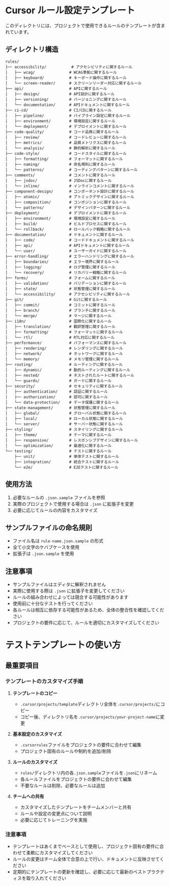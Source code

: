 # Cursor ルール設定テンプレート

このディレクトリには、プロジェクトで使用できるルールのテンプレートが含まれています。

## ディレクトリ構造

```
rules/
├── accessibility/           # アクセシビリティに関するルール
│   ├── wcag/               # WCAG準拠に関するルール
│   ├── keyboard/           # キーボード操作に関するルール
│   └── screen-reader/      # スクリーンリーダー対応に関するルール
├── api/                    # APIに関するルール
│   ├── design/             # API設計に関するルール
│   ├── versioning/         # バージョニングに関するルール
│   └── documentation/      # APIドキュメントに関するルール
├── ci-cd/                  # CI/CDに関するルール
│   ├── pipeline/           # パイプライン設定に関するルール
│   ├── environment/        # 環境設定に関するルール
│   └── deployment/         # デプロイメントに関するルール
├── code-quality/           # コード品質に関するルール
│   ├── review/             # コードレビューに関するルール
│   ├── metrics/            # 品質メトリクスに関するルール
│   └── analysis/           # 静的解析に関するルール
├── code-style/             # コードスタイルに関するルール
│   ├── formatting/         # フォーマットに関するルール
│   ├── naming/             # 命名規則に関するルール
│   └── patterns/           # コーディングパターンに関するルール
├── comments/               # コメントに関するルール
│   ├── jsdoc/              # JSDocに関するルール
│   └── inline/             # インラインコメントに関するルール
├── component-design/       # コンポーネント設計に関するルール
│   ├── atomic/             # アトミックデザインに関するルール
│   ├── composition/        # コンポジションに関するルール
│   └── patterns/           # デザインパターンに関するルール
├── deployment/             # デプロイメントに関するルール
│   ├── environment/        # 環境設定に関するルール
│   ├── build/              # ビルドプロセスに関するルール
│   └── rollback/           # ロールバック戦略に関するルール
├── documentation/          # ドキュメントに関するルール
│   ├── code/               # コードドキュメントに関するルール
│   ├── api/                # APIドキュメントに関するルール
│   └── user/               # ユーザーガイドに関するルール
├── error-handling/         # エラーハンドリングに関するルール
│   ├── boundaries/         # エラー境界に関するルール
│   ├── logging/            # ログ管理に関するルール
│   └── recovery/           # リカバリー戦略に関するルール
├── forms/                  # フォームに関するルール
│   ├── validation/         # バリデーションに関するルール
│   ├── state/              # 状態管理に関するルール
│   └── accessibility/      # アクセシビリティに関するルール
├── git/                    # Gitに関するルール
│   ├── commit/             # コミットに関するルール
│   ├── branch/             # ブランチに関するルール
│   └── merge/              # マージに関するルール
├── i18n/                   # 国際化に関するルール
│   ├── translation/        # 翻訳管理に関するルール
│   ├── formatting/         # フォーマットに関するルール
│   └── rtl/                # RTL対応に関するルール
├── performance/            # パフォーマンスに関するルール
│   ├── rendering/          # レンダリングに関するルール
│   ├── network/            # ネットワークに関するルール
│   └── memory/             # メモリ管理に関するルール
├── routing/                # ルーティングに関するルール
│   ├── dynamic/            # 動的ルーティングに関するルール
│   ├── nested/             # ネストされたルートに関するルール
│   └── guards/             # ガードに関するルール
├── security/               # セキュリティに関するルール
│   ├── authentication/     # 認証に関するルール
│   ├── authorization/      # 認可に関するルール
│   └── data-protection/    # データ保護に関するルール
├── state-management/       # 状態管理に関するルール
│   ├── global/             # グローバル状態に関するルール
│   ├── local/              # ローカル状態に関するルール
│   └── server/             # サーバー状態に関するルール
├── styling/                # スタイリングに関するルール
│   ├── theme/              # テーマに関するルール
│   ├── responsive/         # レスポンシブデザインに関するルール
│   └── optimization/       # 最適化に関するルール
└── testing/                # テストに関するルール
    ├── unit/               # 単体テストに関するルール
    ├── integration/        # 統合テストに関するルール
    └── e2e/                # E2Eテストに関するルール
```

## 使用方法

1. 必要なルールの `.json.sample` ファイルを参照
2. 実際のプロジェクトで使用する場合は `.json` に拡張子を変更
3. 必要に応じてルールの内容をカスタマイズ

## サンプルファイルの命名規則

- ファイル名は `rule-name.json.sample` の形式
- 全て小文字のケバブケースを使用
- 拡張子は `.json.sample` を使用

## 注意事項

- サンプルファイルはエディタに解釈されません
- 実際に使用する際は `.json` に拡張子を変更してください
- ルールの組み合わせによっては競合する可能性があります
- 使用前に十分なテストを行ってください
- 各ルールは相互に依存する可能性があるため、全体の整合性を確認してください
- プロジェクトの要件に応じて、ルールを適切にカスタマイズしてください

# テストテンプレートの使い方

## 最重要項目

### テンプレートのカスタマイズ手順

1. **テンプレートのコピー**

   - `.cursor/projects/template`ディレクトリ全体を`.cursor/projects/`にコピー
   - コピー後、ディレクトリ名を`.cursor/projects/your-project-name`に変更

2. **基本設定のカスタマイズ**

   - `.cursorrules`ファイルをプロジェクトの要件に合わせて編集
   - プロジェクト固有のルールや制約を追加/削除

3. **ルールのカスタマイズ**

   - `rules/`ディレクトリ内の各`.json.sample`ファイルを`.json`にリネーム
   - 各ルールファイルをプロジェクトの要件に合わせて編集
   - 不要なルールは削除、必要なルールは追加

4. **チームへの共有**
   - カスタマイズしたテンプレートをチームメンバーと共有
   - ルールや設定の変更点について説明
   - 必要に応じてトレーニングを実施

### 注意事項

- テンプレートはあくまでベースとして使用し、プロジェクト固有の要件に合わせて柔軟にカスタマイズしてください
- ルールの変更はチーム全体で合意の上で行い、ドキュメントに反映させてください
- 定期的にテンプレートの更新を確認し、必要に応じて最新のベストプラクティスを取り入れてください

```

```
